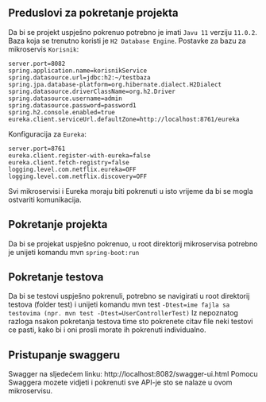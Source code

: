 ## Preduslovi za pokretanje projekta
Da bi se projekt uspješno pokrenuo potrebno je imati `Javu 11` verziju `11.0.2`. Baza koja se trenutno koristi je `H2 Database Engine`. Postavke za bazu za mikroservis `Korisnik`:
```
server.port=8082
spring.application.name=korisnikService
spring.datasource.url=jdbc:h2:~/testbaza
spring.jpa.database-platform=org.hibernate.dialect.H2Dialect
spring.datasource.driverClassName=org.h2.Driver
spring.datasource.username=admin
spring.datasource.password=password1
spring.h2.console.enabled=true
eureka.client.serviceUrl.defaultZone=http://localhost:8761/eureka

```
Konfiguracija za `Eureka`:
```
server.port=8761
eureka.client.register-with-eureka=false
eureka.client.fetch-registry=false
logging.level.com.netflix.eureka=OFF
logging.level.com.netflix.discovery=OFF
```

Svi mikroservisi i Eureka moraju biti pokrenuti u isto vrijeme da bi se mogla ostvariti komunikacija.

## Pokretanje projekta
Da bi se projekat uspješno pokrenuo, u root direktorij mikroservisa potrebno je unijeti komandu mvn `spring-boot:run`

## Pokretanje testova
Da bi se testovi uspješno pokrenuli, potrebno se navigirati u root direktorij testova (folder test) i unijeti komandu mvn test `-Dtest=ime fajla sa testovima (npr. mvn test -Dtest=UserControllerTest)`
Iz nepoznatog razloga nsakon pokretanja testova time sto pokrenete citav file neki testovi ce pasti, kako bi i oni prosli morate ih pokrenuti individualno.
## Pristupanje swaggeru
 Swagger na sljedećem linku: http://localhost:8082/swagger-ui.html
 Pomocu Swaggera mozete vidjeti i pokrenuti sve API-je sto se nalaze u ovom mikroservisu.


